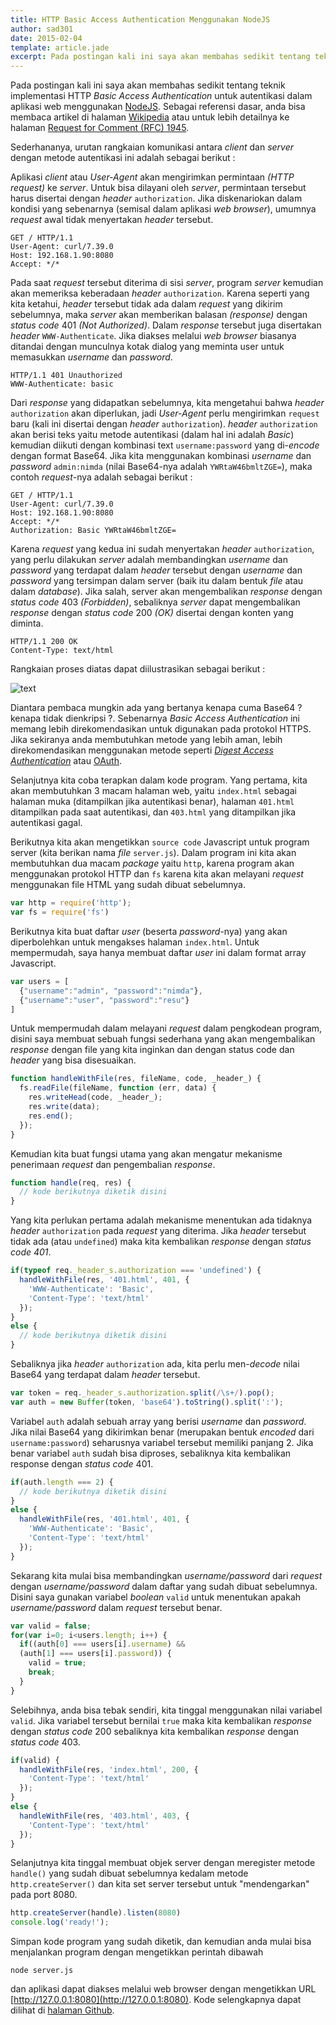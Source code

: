 ```yaml
---
title: HTTP Basic Access Authentication Menggunakan NodeJS
author: sad301
date: 2015-02-04
template: article.jade
excerpt: Pada postingan kali ini saya akan membahas sedikit tentang teknik implementasi HTTP _Basic Access Authentication_ untuk autentikasi dalam aplikasi web menggunakan [NodeJS](http://nodejs.org)
---
```


Pada postingan kali ini saya akan membahas sedikit tentang teknik implementasi HTTP _Basic Access Authentication_ untuk autentikasi dalam aplikasi web menggunakan [NodeJS](http://nodejs.org). Sebagai referensi dasar, anda bisa membaca artikel di halaman [Wikipedia](http://en.wikipedia.org/wiki/Basic_access_authentication) atau untuk lebih detailnya ke halaman [Request for Comment (RFC) 1945](http://tools.ietf.org/html/rfc1945#section-11.1).

<span class="more"></span>

Sederhananya, urutan rangkaian komunikasi antara _client_ dan _server_ dengan metode autentikasi ini adalah sebagai berikut :

Aplikasi _client_ atau _User-Agent_ akan mengirimkan permintaan _(HTTP request)_ ke _server_. Untuk bisa dilayani oleh _server_, permintaan tersebut harus disertai dengan _header_ `authorization`. Jika diskenariokan dalam kondisi yang sebenarnya (semisal dalam aplikasi _web browser_), umumnya _request_ awal tidak menyertakan _header_ tersebut.

```http
GET / HTTP/1.1
User-Agent: curl/7.39.0
Host: 192.168.1.90:8080
Accept: */*
```

Pada saat _request_ tersebut diterima di sisi _server_, program _server_ kemudian akan memeriksa keberadaan _header_ `authorization`. Karena seperti yang kita ketahui, _header_ tersebut tidak ada dalam _request_ yang dikirim sebelumnya, maka _server_ akan memberikan balasan _(response)_ dengan _status code_ 401 _(Not Authorized)_. Dalam _response_ tersebut juga disertakan _header_ `WWW-Authenticate`. Jika diakses melalui _web browser_ biasanya ditandai dengan munculnya kotak dialog yang meminta user untuk memasukkan _username_ dan _password_.

```http
HTTP/1.1 401 Unauthorized
WWW-Authenticate: basic
```

Dari _response_ yang didapatkan sebelumnya, kita mengetahui bahwa _header_ `authorization` akan diperlukan, jadi _User-Agent_ perlu mengirimkan `request` baru (kali ini disertai dengan _header_ `authorization`). _header_ `authorization` akan berisi teks yaitu metode autentikasi (dalam hal ini adalah _Basic_) kemudian diikuti dengan kombinasi text `username:password` yang di-_encode_ dengan format Base64. Jika kita menggunakan kombinasi _username_ dan _password_ `admin:nimda` (nilai Base64-nya adalah `YWRtaW46bmltZGE=`), maka contoh _request_-nya adalah sebagai berikut :

```http
GET / HTTP/1.1
User-Agent: curl/7.39.0
Host: 192.168.1.90:8080
Accept: */*
Authorization: Basic YWRtaW46bmltZGE=
```

Karena _request_ yang kedua ini sudah menyertakan _header_ `authorization`, yang perlu dilakukan _server_ adalah membandingkan _username_ dan _password_ yang terdapat dalam _header_ tersebut dengan _username_ dan _password_ yang tersimpan dalam server (baik itu dalam bentuk _file_ atau dalam _database_). Jika salah, server akan mengembalikan _response_ dengan _status code_ 403 _(Forbidden)_, sebaliknya _server_ dapat mengembalikan _response_ dengan _status code_ 200 _(OK)_ disertai dengan konten yang diminta.

```http
HTTP/1.1 200 OK
Content-Type: text/html
```

Rangkaian proses diatas dapat diilustrasikan sebagai berikut :

![text](https://lh3.googleusercontent.com/-W0J_93BPAqk/VNHw8G7MPoI/AAAAAAAAODI/wB0VV7eu08Q/s2048-Ic42/HTTP%252520Basic%252520Authentication.png)

Diantara pembaca mungkin ada yang bertanya kenapa cuma Base64 ? kenapa tidak dienkripsi ?. Sebenarnya _Basic Access Authentication_ ini memang lebih direkomendasikan untuk digunakan pada protokol HTTPS. Jika sekiranya anda membutuhkan metode yang lebih aman, lebih direkomendasikan menggunakan metode seperti [_Digest Access Authentication_](https://en.wikipedia.org/wiki/Digest_access_authentication) atau [OAuth](https://en.wikipedia.org/wiki/OAuth).

Selanjutnya kita coba terapkan dalam kode program. Yang pertama, kita akan membutuhkan 3 macam halaman web, yaitu `index.html` sebagai halaman muka (ditampilkan jika autentikasi benar), halaman `401.html` ditampilkan pada saat autentikasi, dan `403.html` yang ditampilkan jika autentikasi gagal.

Berikutnya kita akan mengetikkan `source code` Javascript untuk program server (kita berikan nama _file_ `server.js`). Dalam program ini kita akan membutuhkan dua macam _package_ yaitu `http`, karena program akan menggunakan protokol HTTP dan `fs` karena kita akan melayani _request_ menggunakan file HTML yang sudah dibuat sebelumnya.

```javascript
var http = require('http');
var fs = require('fs')
```

Berikutnya kita buat daftar _user_ (beserta _password_-nya) yang akan diperbolehkan untuk mengakses halaman `index.html`. Untuk mempermudah, saya hanya membuat daftar _user_ ini dalam format array Javascript.

```javascript
var users = [
  {"username":"admin", "password":"nimda"},
  {"username":"user", "password":"resu"}
]
```

Untuk mempermudah dalam melayani _request_ dalam pengkodean program, disini saya membuat sebuah fungsi sederhana yang akan mengembalikan _response_ dengan file yang kita inginkan dan dengan status code dan _header_ yang bisa disesuaikan.

```javascript
function handleWithFile(res, fileName, code, _header_) {
  fs.readFile(fileName, function (err, data) {
    res.writeHead(code, _header_);
    res.write(data);
    res.end();
  });
}
```

Kemudian kita buat fungsi utama yang akan mengatur mekanisme penerimaan _request_ dan pengembalian _response_.

```javascript
function handle(req, res) {
  // kode berikutnya diketik disini
}
```

Yang kita perlukan pertama adalah mekanisme menentukan ada tidaknya _header_ `authorization` pada _request_ yang diterima. Jika _header_ tersebut tidak ada (atau `undefined`) maka kita kembalikan _response_ dengan _status code 401_.

```javascript
if(typeof req._header_s.authorization === 'undefined') {
  handleWithFile(res, '401.html', 401, {
    'WWW-Authenticate': 'Basic',
    'Content-Type': 'text/html'
  });
}
else {
  // kode berikutnya diketik disini
}
```

Sebaliknya jika _header_ `authorization` ada, kita perlu men-_decode_ nilai Base64 yang terdapat dalam _header_ tersebut.

```javascript
var token = req._header_s.authorization.split(/\s+/).pop();
var auth = new Buffer(token, 'base64').toString().split(':');
```

Variabel `auth` adalah sebuah array yang berisi _username_ dan _password_. Jika nilai Base64 yang dikirimkan benar (merupakan bentuk _encoded_ dari `username:password`) seharusnya variabel tersebut memiliki panjang 2. Jika benar variabel `auth` sudah bisa diproses, sebaliknya kita kembalikan response dengan _status code_ 401.

```javascript
if(auth.length === 2) {
  // kode berikutnya diketik disini
}
else {
  handleWithFile(res, '401.html', 401, {
    'WWW-Authenticate': 'Basic',
    'Content-Type': 'text/html'
  });
}
```

Sekarang kita mulai bisa membandingkan _username/password_ dari _request_ dengan _username/password_ dalam daftar yang sudah dibuat sebelumnya. Disini saya gunakan variabel _boolean_ `valid` untuk menentukan apakah _username/password_ dalam _request_ tersebut benar.

```javascript
var valid = false;
for(var i=0; i<users.length; i++) {
  if((auth[0] === users[i].username) &&
  (auth[1] === users[i].password)) {
    valid = true;
    break;
  }
}
```

Selebihnya, anda bisa tebak sendiri, kita tinggal menggunakan nilai variabel `valid`. Jika variabel tersebut bernilai `true` maka kita kembalikan _response_ dengan _status code_ 200 sebaliknya kita kembalikan _response_ dengan _status code_ 403.

```javascript
if(valid) {
  handleWithFile(res, 'index.html', 200, {
    'Content-Type': 'text/html'
  });
}
else {
  handleWithFile(res, '403.html', 403, {
    'Content-Type': 'text/html'
  });
}
```

Selanjutnya kita tinggal membuat objek server dengan meregister metode `handle()` yang sudah dibuat sebelumnya kedalam metode `http.createServer()` dan kita set server tersebut untuk "mendengarkan" pada port 8080.

```javascript
http.createServer(handle).listen(8080)
console.log('ready!');
```

Simpan kode program yang sudah diketik, dan kemudian anda mulai bisa menjalankan program dengan mengetikkan perintah dibawah

```
node server.js
```

dan aplikasi dapat diakses melalui web browser dengan mengetikkan URL [http://127.0.0.1:8080](http://127.0.0.1:8080). Kode selengkapnya dapat dilihat di [halaman Github](https://github.com/sad301/http-basic-auth-sample).